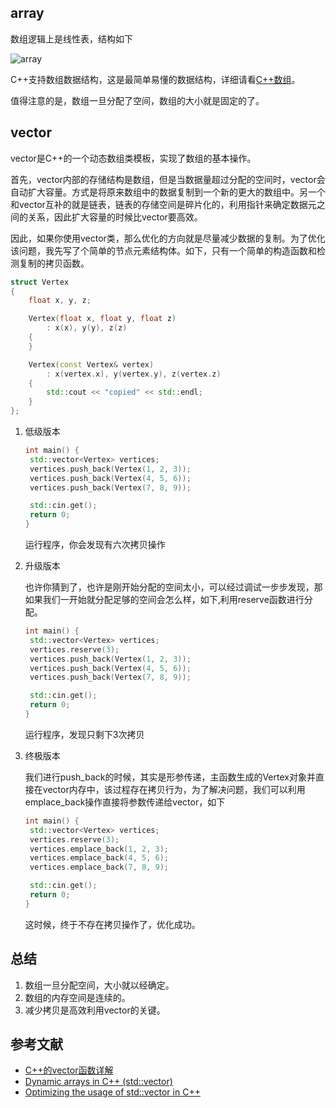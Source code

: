 ## array

数组逻辑上是线性表，结构如下

![array](/cpp-learning/img/array.png)

C++支持数组数据结构，这是最简单易懂的数据结构，详细请看[C++数组](http://www.runoob.com/cplusplus/cpp-arrays.html)。

值得注意的是，数组一旦分配了空间，数组的大小就是固定的了。

## vector

vector是C++的一个动态数组类模板，实现了数组的基本操作。

首先，vector内部的存储结构是数组，但是当数据量超过分配的空间时，vector会自动扩大容量。方式是将原来数组中的数据复制到一个新的更大的数组中。另一个和vector互补的就是链表，链表的存储空间是碎片化的，利用指针来确定数据元之间的关系，因此扩大容量的时候比vector要高效。

因此，如果你使用vector类，那么优化的方向就是尽量减少数据的复制。为了优化该问题，我先写了个简单的节点元素结构体。如下，只有一个简单的构造函数和检测复制的拷贝函数。

```c++
struct Vertex
{
	float x, y, z;

	Vertex(float x, float y, float z)
		: x(x), y(y), z(z)
	{
	}

	Vertex(const Vertex& vertex) 
		: x(vertex.x), y(vertex.y), z(vertex.z)
	{
		std::cout << "copied" << std::endl;
	}
};
```

1. 低级版本

   ```c++
   int main() {
   	std::vector<Vertex> vertices;
   	vertices.push_back(Vertex(1, 2, 3));
   	vertices.push_back(Vertex(4, 5, 6));
   	vertices.push_back(Vertex(7, 8, 9));
   
   	std::cin.get();
   	return 0;
   }
   ```

   运行程序，你会发现有六次拷贝操作

2. 升级版本

   也许你猜到了，也许是刚开始分配的空间太小，可以经过调试一步步发现，那如果我们一开始就分配足够的空间会怎么样，如下,利用reserve函数进行分配。

   ```c++
   int main() {
   	std::vector<Vertex> vertices;
   	vertices.reserve(3);
   	vertices.push_back(Vertex(1, 2, 3));
   	vertices.push_back(Vertex(4, 5, 6));
   	vertices.push_back(Vertex(7, 8, 9));
   
   	std::cin.get();
   	return 0;
   }
   ```

   运行程序，发现只剩下3次拷贝

3. 终极版本

   我们进行push_back的时候，其实是形参传递，主函数生成的Vertex对象并直接在vector内存中，该过程存在拷贝行为，为了解决问题，我们可以利用emplace_back操作直接将参数传递给vector，如下

   ```c++
   int main() {
   	std::vector<Vertex> vertices;
   	vertices.reserve(3);
   	vertices.emplace_back(1, 2, 3);
   	vertices.emplace_back(4, 5, 6);
   	vertices.emplace_back(7, 8, 9);
   
   	std::cin.get();
   	return 0;
   }
   ```

   这时候，终于不存在拷贝操作了，优化成功。

## 总结

1. 数组一旦分配空间，大小就以经确定。
2. 数组的内存空间是连续的。
3. 减少拷贝是高效利用vector的关键。

## 参考文献

- [C++的vector函数详解](http://www.runoob.com/w3cnote/cpp-vector-container-analysis.html)
- [Dynamic arrays in C++ (std::vector)](https://www.youtube.com/watch?v=PocJ5jXv8No&t=600s)
- [Optimizing the usage of std::vector in C++](https://www.youtube.com/watch?v=HcESuwmlHEY)




